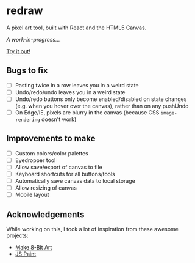 # redraw

A pixel art tool, built with React and the HTML5 Canvas.

*A work-in-progress...*

[Try it out!](http://redraw.reidmitchell.net)

## Bugs to fix

- [ ] Pasting twice in a row leaves you in a weird state
- [ ] Undo/redo/undo leaves you in a weird state
- [ ] Undo/redo buttons only become enabled/disabled on state changes (e.g. when you hover over the canvas), rather than on any pushUndo
- [ ] On Edge/IE, pixels are blurry in the canvas (because CSS `image-rendering` doesn't work)

## Improvements to make

- [ ] Custom colors/color palettes
- [ ] Eyedropper tool
- [ ] Allow save/export of canvas to file
- [ ] Keyboard shortcuts for all buttons/tools
- [ ] Automatically save canvas data to local storage
- [ ] Allow resizing of canvas
- [ ] Mobile layout

## Acknowledgements

While working on this, I took a lot of inspiration from these awesome projects:

- [Make 8-Bit Art](https://github.com/jennschiffer/make8bitart)
- [JS Paint](https://github.com/1j01/jspaint)
